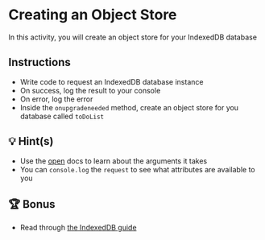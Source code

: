 # Creating an Object Store

In this activity, you will create an object store for your IndexedDB database

## Instructions

- Write code to request an IndexedDB database instance
- On success, log the result to your console
- On error, log the error
- Inside the `onupgradeneeded` method, create an object store for you database called `toDoList`

## 💡 Hint(s)

- Use the [open](https://developer.mozilla.org/en-US/docs/Web/API/IDBFactory/open) docs to learn about the arguments it takes
- You can `console.log` the `request` to see what attributes are available to you

## 🏆 Bonus

- Read through [the IndexedDB guide](../../../../17-NoSQL/supplemental/indexeddb-guide.md)
